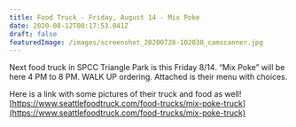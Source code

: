 ```yaml
---
title: Food Truck - Friday, August 14 - Mix Poke
date: 2020-08-12T00:17:53.041Z
draft: false
featuredImage: /images/screenshot_20200728-102030_camscanner.jpg
---
```

Next food truck in SPCC Triangle Park is this Friday 8/14. “Mix Poke” will be here 4 PM to 8 PM. WALK UP ordering. Attached is their menu with choices.

Here is a link with some pictures of their truck and food as well! [https://www.seattlefoodtruck.​com/food-trucks/mix-poke-truck](https://www.seattlefoodtruck.com/food-trucks/mix-poke-truck)

![]()

<!--EndFragment-->